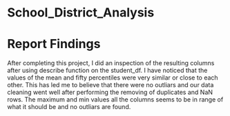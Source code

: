 # School_District_Analysis

# Report Findings
After completing this project, I did an inspection of the resulting columns after using describe function on the student_df. I have noticed that the values of the mean and fifty percentiles were very similar or close to each other. This has led me to believe that there were no outliars and our data cleaning went well after performing the removing of duplicates and NaN rows. The maximum and min values all the columns seems to be in range of what it should be and no outliars are found.
